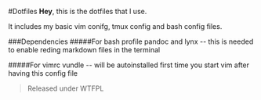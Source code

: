 #Dotfiles
**Hey**, this is the dotfiles that I use.

It includes my basic vim conifg, tmux config  and bash config files.

###Dependencies
#####For bash profile
    pandoc and lynx -- this is needed to enable reding markdown files in the terminal

#####For vimrc
    vundle -- will be autoinstalled first time you start vim after having this config file

>Released under WTFPL
